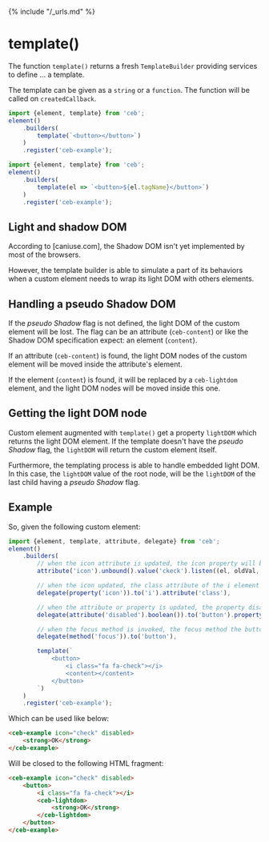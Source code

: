 {% include "/_urls.md" %}
# template()

The function `template()` returns a fresh `TemplateBuilder` providing services to define ... a template.

The template can be given as a `string` or a `function`. The function will be called on `createdCallback`.

```javascript
import {element, template} from 'ceb';
element()
    .builders(
        template(`<button></button>`)
    )
    .register('ceb-example');
```

```javascript
import {element, template} from 'ceb';
element()
    .builders(
        template(el => `<button>${el.tagName}</button>`)
    )
    .register('ceb-example');
```

## Light and shadow DOM

According to [caniuse.com], the Shadow DOM isn't yet implemented by most of the browsers.

However, the template builder is able to simulate a part of its behaviors
when a custom element needs to wrap its light DOM with others elements.

## Handling a pseudo Shadow DOM

If the _pseudo Shadow_ flag is not defined, the light DOM of the custom element will be lost.
The flag can be an attribute (`ceb-content`) or like the Shadow DOM specification expect: an element (`content`).

If an attribute (`ceb-content`) is found, the light DOM nodes of the custom element will be moved inside the attribute's element.

If the element (`content`) is found, it will be replaced by a `ceb-lightdom` element, and the light DOM nodes will be moved inside this one.

## Getting the light DOM node

Custom element augmented with `template()` get a property `lightDOM` which returns the light DOM element.
If the template doesn't have the _pseudo Shadow_ flag, the `lightDOM` will return the custom element itself.

Furthermore, the templating process is able to handle embedded light DOM.
In this case, the `lightDOM` value of the root node, will be the `lightDOM` of the last child having a _pseudo Shadow_ flag.

## Example

So, given the following custom element: 
```javascript
import {element, template, attribute, delegate} from 'ceb';
element()
    .builders(
        // when the icon attribute is updated, the icon property will be manually updated 
        attribute('icon').unbound().value('ckeck').listen((el, oldVal, newVal) => el.icon = `fa fa-${newVal}`),

        // when the icon updated, the class attribute of the i element will be updated
        delegate(property('icon')).to('i').attribute('class'),

        // when the attribute or property is updated, the property disabled of the button will be also updated
        delegate(attribute('disabled').boolean()).to('button').property(),

        // when the focus method is invoked, the focus method the button will be also invoked
        delegate(method('focus')).to('button'),

        template(`
            <button>
                <i class="fa fa-check"></i>
                <content></content>
            </button>
        `)
    )
    .register('ceb-example');
```

Which can be used like below:

```html
<ceb-example icon="check" disabled>
    <strong>OK</strong>
</ceb-example>
```

Will be closed to the following HTML fragment:

```html
<ceb-example icon="check" disabled>
    <button>
        <i class="fa fa-check"></i>
        <ceb-lightdom>
            <strong>OK</strong>
        </ceb-lightdom>
    </button>
</ceb-example>
```
